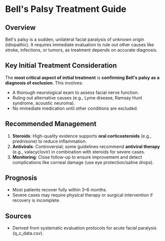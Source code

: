 # Bell's Palsy Treatment Guide
## Overview
Bell's palsy is a sudden, unilateral facial paralysis of unknown origin (idiopathic). It requires immediate evaluation to rule out other causes like stroke, infections, or tumors, as treatment depends on accurate diagnosis.

## Key Initial Treatment Consideration
The **most critical aspect of initial treatment** is **confirming Bell's palsy as a diagnosis of exclusion**. This involves:
- A thorough neurological exam to assess facial nerve function.
- Ruling out alternative causes (e.g., Lyme disease, Ramsay Hunt syndrome, acoustic neuroma).
- No immediate medication until other conditions are excluded.

## Recommended Management
1. **Steroids**: High-quality evidence supports **oral corticosteroids** (e.g., prednisone) to reduce inflammation.
2. **Antivirals**: Controversial; some guidelines recommend **antiviral therapy** (e.g., valacyclovir) in combination with steroids for severe cases.
3. **Monitoring**: Close follow-up to ensure improvement and detect complications like corneal damage (use eye protection/saline drops).

## Prognosis
- Most patients recover fully within 3–6 months.
- Severe cases may require physical therapy or surgical intervention if recovery is incomplete.

## Sources
- Derived from systematic evaluation protocols for acute facial paralysis (q_c_data.csv).